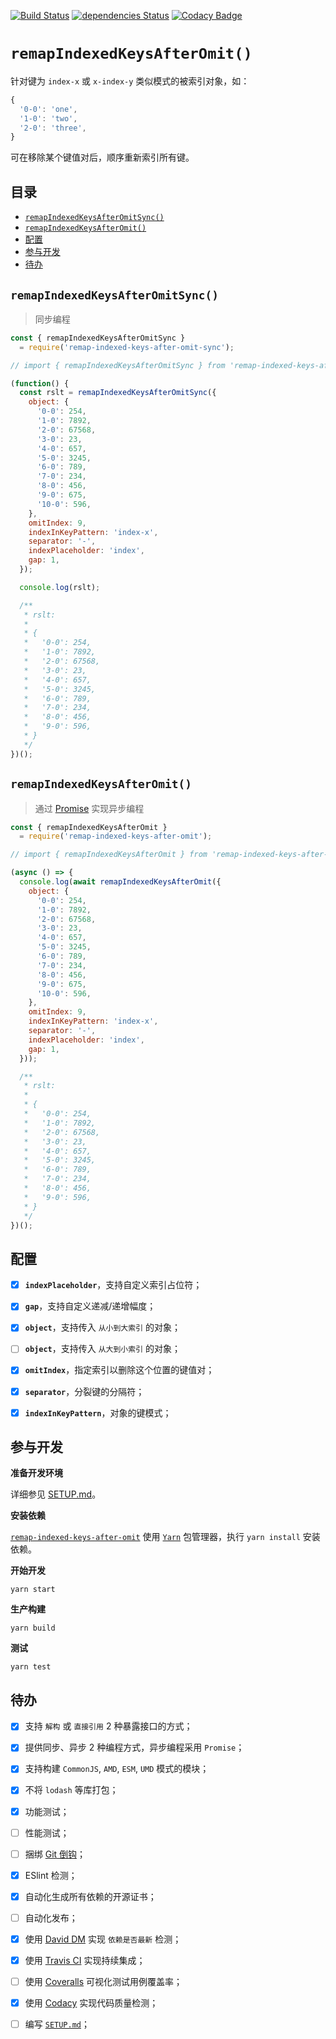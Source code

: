 [![Build Status](https://travis-ci.org/iTonyYo/remap-indexed-keys-after-omit.svg?branch=master)](https://travis-ci.org/iTonyYo/remap-indexed-keys-after-omit) [![dependencies Status](https://david-dm.org/iTonyYo/remap-indexed-keys-after-omit/status.svg)](https://david-dm.org/iTonyYo/remap-indexed-keys-after-omit) [![Codacy Badge](https://api.codacy.com/project/badge/Grade/4de000aaca86479ab0dcf13622117d31)](https://www.codacy.com/app/swzyocowboy/remap-indexed-keys-after-omit?utm_source=github.com&amp;utm_medium=referral&amp;utm_content=iTonyYo/remap-indexed-keys-after-omit&amp;utm_campaign=Badge_Grade)

# `remapIndexedKeysAfterOmit()`

针对键为 `index-x` 或 `x-index-y` 类似模式的被索引对象，如：

```javascript
{
  '0-0': 'one',
  '1-0': 'two',
  '2-0': 'three',
}
```

可在移除某个键值对后，顺序重新索引所有键。

## 目录

- [`remapIndexedKeysAfterOmitSync()`](#remapindexedkeysafteromitsync)
- [`remapIndexedKeysAfterOmit()`](#remapindexedkeysafteromit)
- [配置](#配置)
- [参与开发](#参与开发)
- [待办](#待办)

## `remapIndexedKeysAfterOmitSync()`

> 同步编程

```javascript
const { remapIndexedKeysAfterOmitSync }
  = require('remap-indexed-keys-after-omit-sync');

// import { remapIndexedKeysAfterOmitSync } from 'remap-indexed-keys-after-omit-sync';

(function() {
  const rslt = remapIndexedKeysAfterOmitSync({
    object: {
      '0-0': 254,
      '1-0': 7892,
      '2-0': 67568,
      '3-0': 23,
      '4-0': 657,
      '5-0': 3245,
      '6-0': 789,
      '7-0': 234,
      '8-0': 456,
      '9-0': 675,
      '10-0': 596,
    },
    omitIndex: 9,
    indexInKeyPattern: 'index-x',
    separator: '-',
    indexPlaceholder: 'index',
    gap: 1,
  });

  console.log(rslt);

  /**
   * rslt:
   * 
   * {
   *   '0-0': 254,
   *   '1-0': 7892,
   *   '2-0': 67568,
   *   '3-0': 23,
   *   '4-0': 657,
   *   '5-0': 3245,
   *   '6-0': 789,
   *   '7-0': 234,
   *   '8-0': 456,
   *   '9-0': 596,
   * }
   */
})();
```

## `remapIndexedKeysAfterOmit()`

> 通过 [Promise](https://developer.mozilla.org/en-US/docs/Web/JavaScript/Reference/Global_Objects/Promise) 实现异步编程

```javascript
const { remapIndexedKeysAfterOmit }
  = require('remap-indexed-keys-after-omit');

// import { remapIndexedKeysAfterOmit } from 'remap-indexed-keys-after-omit';

(async () => {
  console.log(await remapIndexedKeysAfterOmit({
    object: {
      '0-0': 254,
      '1-0': 7892,
      '2-0': 67568,
      '3-0': 23,
      '4-0': 657,
      '5-0': 3245,
      '6-0': 789,
      '7-0': 234,
      '8-0': 456,
      '9-0': 675,
      '10-0': 596,
    },
    omitIndex: 9,
    indexInKeyPattern: 'index-x',
    separator: '-',
    indexPlaceholder: 'index',
    gap: 1,
  }));

  /**
   * rslt:
   * 
   * {
   *   '0-0': 254,
   *   '1-0': 7892,
   *   '2-0': 67568,
   *   '3-0': 23,
   *   '4-0': 657,
   *   '5-0': 3245,
   *   '6-0': 789,
   *   '7-0': 234,
   *   '8-0': 456,
   *   '9-0': 596,
   * }
   */
})();
```
  
## 配置

- [X] **`indexPlaceholder`**，支持自定义索引占位符；

- [X] **`gap`**，支持自定义递减/递增幅度；

- [X] **`object`**，支持传入 `从小到大索引` 的对象；

- [ ] **`object`**，支持传入 `从大到小索引` 的对象；

- [X] **`omitIndex`**，指定索引以删除这个位置的键值对；

- [X] **`separator`**，分裂键的分隔符；

- [X] **`indexInKeyPattern`**，对象的键模式；

## 参与开发

**准备开发环境**

详细参见 [SETUP.md]()。

**安装依赖**

[`remap-indexed-keys-after-omit`]() 使用 [`Yarn`](https://yarnpkg.com/zh-Hans/) 包管理器，执行 `yarn install` 安装依赖。

**开始开发**

```shell
yarn start
```

**生产构建**

```shell
yarn build
```

**测试**

```shell
yarn test
```

## 待办

- [X] 支持 `解构` 或 `直接引用` 2 种暴露接口的方式；

- [X] 提供同步、异步 2 种编程方式，异步编程采用 `Promise`；

- [X] 支持构建 `CommonJS`, `AMD`, `ESM`, `UMD` 模式的模块；

- [X] 不将 `lodash` 等库打包；

- [X] 功能测试；

- [ ] 性能测试；

- [ ] 捆绑 [Git 倒钩](https://github.com/typicode/husky)；

- [X] ESlint 检测；

- [X] 自动化生成所有依赖的开源证书；

- [ ] 自动化发布；

- [X] 使用 [David DM](https://david-dm.org/) 实现 `依赖是否最新` 检测；

- [X] 使用 [Travis CI](https://travis-ci.org/) 实现持续集成；

- [ ] 使用 [Coveralls](https://coveralls.io/) 可视化测试用例覆盖率；

- [X] 使用 [Codacy](https://www.codacy.com/) 实现代码质量检测；

- [ ] 编写 [`SETUP.md`]()；
